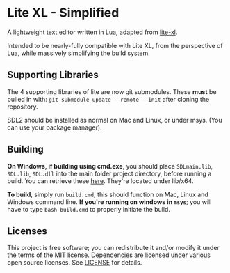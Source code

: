 # Lite XL - Simplified

A lightweight text editor written in Lua, adapted from [lite-xl].

Intended to be nearly-fully compatible with Lite XL, from the perspective of Lua, while
massively simplifying the build system.

## Supporting Libraries

The 4 supporting libraries of lite are now git submodules. These **must** be pulled in with: 
`git submodule update --remote --init` after cloning the repository.

SDL2 should be installed as normal on Mac and Linux, or under msys. (You can use your
package manager).

## Building

**On Windows, if building using cmd.exe**, you should place `SDLmain.lib`, `SDL.lib`,
`SDL.dll` into the main folder project directory, before running a build. You can retrieve
these [here](https://www.libsdl.org/release/SDL2-devel-2.0.16-VC.zip). They're located under
lib/x64.

**To build**, simply run `build.cmd`; this should function on Mac, Linux and Windows command line.
**If you're running on windows in `msys`**; you will have to type `bash build.cmd` to properly
initiate the build.

## Licenses

This project is free software; you can redistribute it and/or modify it under
the terms of the MIT license. Dependencies are licensed under various open
source licenses.  See [LICENSE] for details.

[lite-xl]:                    https://github.com/lite-xl/lite-xl
[LICENSE]:                    LICENSE
